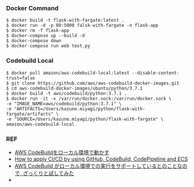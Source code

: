 ### Docker Command
```
$ docker build -t flask-with-fargate:latest .
$ docker run -d -p 80:5000 falsk-with-fargate -n flask-app
$ docker rm -f flask-app
$ docker-compose up --build -d
$ docker-compose down
$ docker-compose run web test.py
```

### Codebuild Local
```
$ docker pull amazon/aws-codebuild-local:latest --disable-content-trust=false
$ git clone https://github.com/aws/aws-codebuild-docker-images.git 
$ cd aws-codebuild-docker-images/ubuntu/python/3.7.1
$ docker build -t aws/codebuild/python:3.7.1 .
$ docker run -it -v /var/run/docker.sock:/var/run/docker.sock \
-e "IMAGE_NAME=aws/codebuild/python:3.7.1" \
-e "ARTIFACTS=/Users/kazune.miyagi/python/flask-with-fargate/artifacts" \
-e "SOURCE=/Users/kazune.miyagi/python/flask-with-fargate" \
amazon/aws-codebuild-local
```
    
    
### REF
- [AWS CodeBuildをローカル環境で動かす](https://techte.co/2018/09/19/aws-codebuild-local/)
- [How to apply CI/CD by using GitHub, CodeBuild, CodePipeline and ECS](https://medium.com/@vankhoa011/how-to-apply-ci-cd-by-using-github-codebuild-codepipeline-and-ecs-58192b8322a9)
- [AWS CodeBuild がローカル環境での実行をサポートしているとのことなので, ざっくりと試してみた](https://inokara.hateblo.jp/entry/2018/05/05/085201)
- 